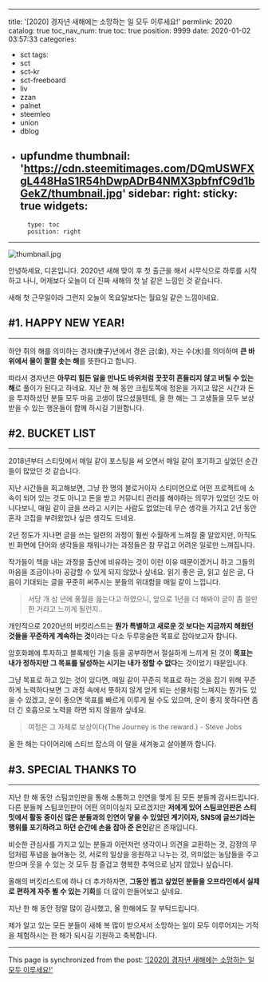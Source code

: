 
---
title: '[2020] 경자년 새해에는 소망하는 일 모두 이루세요!'
permlink: 2020
catalog: true
toc_nav_num: true
toc: true
position: 9999
date: 2020-01-02 03:57:33
categories:
- sct
tags:
- sct
- sct-kr
- sct-freeboard
- liv
- zzan
- palnet
- steemleo
- union
- dblog
- upfundme
thumbnail: 'https://cdn.steemitimages.com/DQmUSWFXgL448HaS1R54hDwpADrB4NMX3pbfnfC9d1bGekZ/thumbnail.jpg'
sidebar:
    right:
        sticky: true
widgets:
    -
        type: toc
        position: right
---


![thumbnail.jpg](https://cdn.steemitimages.com/DQmUSWFXgL448HaS1R54hDwpADrB4NMX3pbfnfC9d1bGekZ/thumbnail.jpg)

안녕하세요, 디온입니다. 2020년 새해 맞이 후 첫 출근을 해서 시무식으로 하루를 시작하고 나니, 어제보다 오늘이 더 진짜 새해의 첫 날 같은 느낌인 것 같습니다. 

새해 첫 근무일이라 그런지 오늘이 목요일보다는 월요일 같은 느낌이네요.

## #1. HAPPY NEW YEAR!
---

하얀 쥐의 해를 의미하는 경자(庚子)년에서 경은 금(金), 자는 수(水)를 의미하며 **큰 바위에서 물이 콸콸 솟는 해**를 뜻한다고 합니다. 

따라서 경자년은 **아무리 힘든 일을 만나도 바위처럼 꿋꿋히 흔들리지 않고 버틸 수 있는 해**로 풀이가 된다고 하네요. 지난 한 해 동안 크립토쪽에 청운을 가지고 많은 시간과 돈을 투자하셨던 분들 모두 마음 고생이 많으셨을텐데, 올 한 해는 그 고생들을 모두 보상받을 수 있는 행운들이 함께 하시길 기원합니다.



## #2. BUCKET LIST
---

2018년부터 스티밋에서 매일 같이 포스팅을 써 오면서 매일 같이 포기하고 싶었던 순간들이 많았던 것 같습니다. 

지난 시간들을 회고해보면, 그냥 한 명의 블로거이자 스티미언으로 어떤 프로젝트에 소속이 되어 있는 것도 아니고 돈을 받고 커뮤니티 관리를 해야하는 의무가 있었던 것도 아니다보니, 매일 같이 글을 쓰라고 시키는 사람도 없었는데 무슨 생각을 가지고 2년 동안 혼자 고집을 부려왔었나 싶은 생각도 드네요.

2년 정도가 지나면 글을 쓰는 일련의 과정이 훨씬 수월하게 느껴질 줄 알았지만, 아직도 빈 화면에 단어와 생각들을 채워나가는 과정들은 참 무겁고 어려운 일로만 느껴집니다. 

작가들이 책을 내는 과정을 출산에 비유하는 것이 이런 이유 때문이겠거니 하고 그들의 마음을 조금이나마 공감할 수 있게 되지 않았나 싶네요. 읽기 좋은 글, 읽고 싶은 글, 다음이 기대되는 글을 꾸준히 써주시는 분들의 위대함을 매일 같이 느낍니다.

>서당 개 삼 년에 풍월을 읊는다고 하였으니, 앞으로 1년을 더 해봐야 글이 좀 쓸만한 거라고 느끼게 될런지..

개인적으로 2020년의 버킷리스트는 **뭔가 특별하고 새로운 것 보다는 지금까지 해왔던 것들을 꾸준하게 계속하는 것**이라는 다소 두루뭉술한 목표로 잡아보고자 합니다.

암호화폐에 투자하고 블록체인 기술 등을 공부하면서 절실하게 느끼게 된 것이 **목표는 내가 정하지만 그 목표를 달성하는 시기는 내가 정할 수 없다**는 것이었기 때문입니다. 

그냥 목표로 하고 있는 것이 있다면, 매일 같이 꾸준히 목표로 하는 것을 잡기 위해 꾸준하게 노력하다보면 그 과정 속에서 뜻하지 않게 얻게 되는 선물처럼 느껴지는 뭔가도 있을 수 있겠고, 운이 좋으면 목표를 빠르게 이루게 될 수도 있으며, 운이 좋지 못하다면 좀 더 긴 호흡으로 노력을 하면 되지 않을까 싶네요.



> 여정은 그 자체로 보상이다(The Journey is the reward.) - Steve Jobs


올 한 해는 다이어리에 스티브 잡스의 이 말을 새겨놓고 살아볼까 합니다.


## #3. SPECIAL THANKS TO
---

지난 한 해 동안 스팀코인판을 통해 소통하고 인연을 맺게 된 모든 분들께 감사드립니다. 다른 분들께 스팀코인판이 어떤 의미이실지 모르겠지만 **저에게 있어 스팀코인판은 스티밋에서 활동 중이신 많은 분들과의 인연이 닿을 수 있었던 계기이자, SNS에 글쓰기라는 행위를 포기하려고 하던 순간에 손을 잡아 준 은인**같은 존재입니다. 

비슷한 관심사를 가지고 있는 분들과 이런저런 생각이나 의견을 교환하는 것, 감정의 무덤처럼 푸념을 늘어놓는 것, 서로의 일상을 응원하고 나누는 것, 의미없는 농담들을 주고 받으며 웃을 수 있는 것 모두 참 즐겁고 행복한 추억으로 남지 않았나 싶습니다.

올해의 버킷리스트에 하나 더 추가하자면, **그동안 뵙고 싶었던 분들을 오프라인에서 실제로 편하게 자주 뵐 수 있는 기회**를 더 많이 만들어보고 싶네요. 

지난 한 해 동안 정말 많이 감사했고, 올 한해에도 잘 부탁드립니다. 

제가 알고 있는 모든 분들이 새해 복 많이 받으셔서 소망하는 일이 모두 이루어지는 기적을 체험하시는 한 해가 되시길 기원하고 축복합니다.

- - -

This page is synchronized from the post: ['[2020] 경자년 새해에는 소망하는 일 모두 이루세요!'](https://steemit.com/@donekim/2020)
